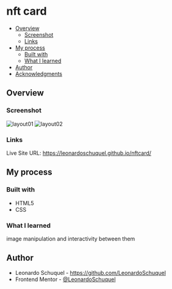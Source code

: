 # nft card

- [Overview](#overview)
  - [Screenshot](#screenshot)
  - [Links](#links)
- [My process](#my-process)
  - [Built with](#built-with)
  - [What I learned](#what-i-learned)
- [Author](#author)
- [Acknowledgments](#acknowledgments)

## Overview

### Screenshot

![layout01](https://user-images.githubusercontent.com/110574761/185519265-3976762e-d52e-4a7e-aad7-70c017e38876.png)
![layout02](https://user-images.githubusercontent.com/110574761/185519267-520b00d9-33e6-445d-bcdd-2a402011c5ab.png)

### Links

Live Site URL: https://leonardoschuquel.github.io/nftcard/

## My process

### Built with

- HTML5
- CSS

### What I learned

image manipulation and interactivity between them

## Author

- Leonardo Schuquel - https://github.com/LeonardoSchuquel
- Frontend Mentor - [@LeonardoSchuquel](https://www.frontendmentor.io/profile/LeonardoSchuquel)
